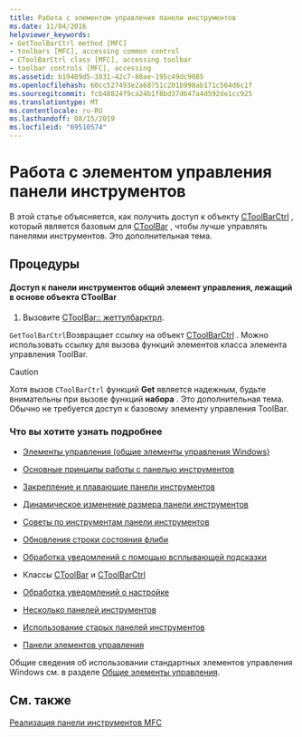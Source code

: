 ```yaml
---
title: Работа с элементом управления панели инструментов
ms.date: 11/04/2016
helpviewer_keywords:
- GetToolBarCtrl method [MFC]
- toolbars [MFC], accessing common control
- CToolBarCtrl class [MFC], accessing toolbar
- toolbar controls [MFC], accessing
ms.assetid: b19409d5-3831-42c7-80ae-195c49dc9085
ms.openlocfilehash: 60cc527493e2a68751c201b998ab171c564d6c1f
ms.sourcegitcommit: fcb48824f9ca24b1f8bd37d647a4d592de1cc925
ms.translationtype: MT
ms.contentlocale: ru-RU
ms.lasthandoff: 08/15/2019
ms.locfileid: "69510574"
---
```

# <a name="working-with-the-toolbar-control"></a>Работа с элементом управления панели инструментов

В этой статье объясняется, как получить доступ к объекту [CToolBarCtrl](../mfc/reference/ctoolbarctrl-class.md) , который является базовым для [CToolBar](../mfc/reference/ctoolbar-class.md) , чтобы лучше управлять панелями инструментов. Это дополнительная тема.

## <a name="procedures"></a>Процедуры

#### <a name="to-access-the-toolbar-common-control-underlying-your-ctoolbar-object"></a>Доступ к панели инструментов общий элемент управления, лежащий в основе объекта CToolBar

1. Вызовите [CToolBar:: жеттулбарктрл](../mfc/reference/ctoolbar-class.md#gettoolbarctrl).

`GetToolBarCtrl`Возвращает ссылку на объект [CToolBarCtrl](../mfc/reference/ctoolbarctrl-class.md) . Можно использовать ссылку для вызова функций элементов класса элемента управления ToolBar.

> [!CAUTION]
>  Хотя вызов `CToolBarCtrl` функций **Get** является надежным, будьте внимательны при вызове функций **набора** . Это дополнительная тема. Обычно не требуется доступ к базовому элементу управления ToolBar.

### <a name="what-do-you-want-to-know-more-about"></a>Что вы хотите узнать подробнее

- [Элементы управления (общие элементы управления Windows)](../mfc/controls-mfc.md)

- [Основные принципы работы с панелью инструментов](../mfc/toolbar-fundamentals.md)

- [Закрепление и плавающие панели инструментов](../mfc/docking-and-floating-toolbars.md)

- [Динамическое изменение размера панели инструментов](../mfc/docking-and-floating-toolbars.md)

- [Советы по инструментам панели инструментов](../mfc/toolbar-tool-tips.md)

- [Обновления строки состояния флиби](../mfc/toolbar-tool-tips.md)

- [Обработка уведомлений с помощью всплывающей подсказки](../mfc/handling-tool-tip-notifications.md)

- Классы [CToolBar](../mfc/reference/ctoolbar-class.md) и [CToolBarCtrl](../mfc/reference/ctoolbarctrl-class.md)

- [Обработка уведомлений о настройке](../mfc/handling-customization-notifications.md)

- [Несколько панелей инструментов](../mfc/toolbar-fundamentals.md)

- [Использование старых панелей инструментов](../mfc/using-your-old-toolbars.md)

- [Панели элементов управления](../mfc/control-bars.md)

Общие сведения об использовании стандартных элементов управления Windows см. в разделе [Общие элементы управления](/windows/win32/Controls/common-controls-intro).

## <a name="see-also"></a>См. также

[Реализация панели инструментов MFC](../mfc/mfc-toolbar-implementation.md)
